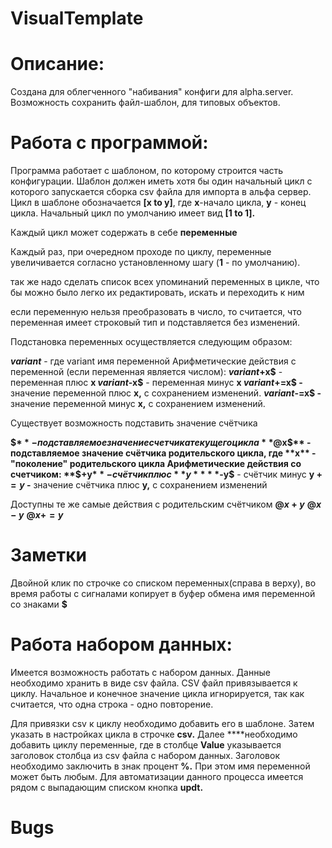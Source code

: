 # VisualTemplate

# Описание:

Создана для облегченного "набивания" конфиги для alpha.server. Возможность сохранить файл-шаблон, для типовых объектов.

# Работа с программой:

Программа работает с шаблоном, по которому строится часть конфигурации. Шаблон должен иметь хотя бы один начальный цикл с которого запускается сборка csv файла для импорта в альфа сервер. Цикл в шаблоне обозначается **[x to y]**, где **x**-начало цикла, **y** - конец цикла. Начальный цикл по умолчанию имеет вид **[1 to 1].** 

Каждый цикл может содержать в себе **переменные**

Каждый раз, при очередном проходе по циклу, переменные увеличивается согласно установленному шагу (**1** - по умолчанию).

так же надо сделать список всех упоминаний переменных в цикле, что бы можно было легко их редактировать, искать и переходить к ним

если переменную нельзя преобразовать в число, то считается, что переменная имеет строковый тип и подставляется без изменений.

Подстановка переменных осуществляется следующим образом:

**$variant$** - где variant имя переменной
Арифметические действия с переменной (если переменная является числом):
**$variant$+x$** - переменная плюс **х
$variant$-x$** - переменная минус **х
$variant$+=x$ -**  значение переменной плюс **х,** с сохранением изменений.
**$variant$-=x$ -**  значение переменной минус **х,** с сохранением изменений.

Существует возможность подставить значение счётчика

**$$** - подставляемое значение счетчика текущего цикла
**$@x$** - подставляемое значение счётчика родительского цикла, где **x** - "поколение" родительского цикла
Арифметические действия со счетчиком:
**$+y$** - счётчик плюс **y**
**$-y$** - счётчик минус **y
$+=y$ -**  значение счётчика плюс **y,** с сохранением изменений

Доступны те же самые действия с родительским счётчиком
**$@x+y$**
**$@x-y$**
**$@x+=y$**

# Заметки

Двойной клик по строчке со списком переменных(справа в верху), во время работы с сигналами копирует в буфер обмена имя переменной со знаками **$**

# Работа набором данных:

Имеется возможность работать с набором данных. Данные необходимо хранить в виде csv файла. CSV файл привязывается к циклу. Начальное и конечное значение цикла игнорируется, так как считается, что одна строка - одно повторение.

Для привязки csv к циклу необходимо добавить его в шаблоне. Затем указать в настройках цикла в строчке **csv.** Далее ****необходимо добавить циклу переменные, где в столбце **Value** указывается заголовок столбца из csv файла с набором данных. Заголовок необходимо заключить в знак процент **%.** При этом имя переменной может быть любым. Для автоматизации данного процесса имеется рядом с выпадающим списком кнопка **updt.**

# Bugs

